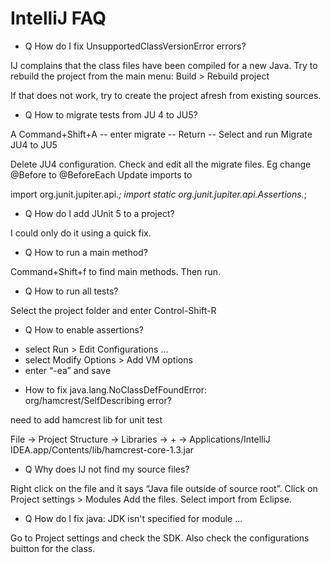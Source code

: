 # IntelliJ FAQ

* Q How do I fix UnsupportedClassVersionError errors?

IJ complains that the class files have been compiled for a new Java.
Try to rebuild the project from the main menu: Build > Rebuild project

If that does not work, try to create the project afresh from existing sources.

* Q How to migrate tests from JU 4 to JU5?

A Command+Shift+A -- enter migrate -- Return -- Select and run Migrate JU4 to JU5

Delete JU4 configuration.
Check and edit all the migrate files. Eg change @Before to @BeforeEach
Update imports to

import org.junit.jupiter.api.*;
import static org.junit.jupiter.api.Assertions.*;

* Q How do I add JUnit 5 to a project?

I could only do it using a quick fix.

* Q How to run a main method?

Command+Shift+f to find main methods. Then run.

* Q How to run all tests?

Select the project folder and enter Control-Shift-R

* Q How to enable assertions?

- select Run > Edit Configurations ...
- select Modify Options > Add VM options 
- enter “-ea” and save

* How to fix java.lang.NoClassDefFoundError: org/hamcrest/SelfDescribing error?

need to add hamcrest lib for unit test

File -> Project Structure -> Libraries -> + -> Applications/IntelliJ IDEA.app/Contents/lib/hamcrest-core-1.3.jar

* Q Why does IJ not find my source files?

Right click on the file and it says “Java file outside of source root”.
Click on Project settings > Modules
Add the files. Select import from Eclipse.

* Q How do I fix java: JDK isn't specified for module ...

Go to Project settings and check the SDK.
Also check the configurations buitton for the class.

